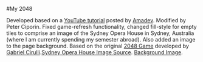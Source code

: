 #My 2048

Developed based on a [YouTube tutorial]( https://www.youtube.com/watch?v=tveTp3w3Wsg) posted by [Amadev](https://github.com/PavlyukVadim).  Modified by Peter Ciporin.  Fixed game-refresh functionality, changed fill-style for empty tiles to comprise an image of the Sydney Opera House in Sydney, Australia (where I am currently spending my semester abroad).  Also added an image to the page background.  Based on the original [2048 Game](https://gabrielecirulli.github.io/2048/) developed by [Gabriel Cirulli](https://gabrielecirulli.com/).[Sydney Opera House Image Source](https://whatson.cityofsydney.nsw.gov.au/events/sydney-opera-house-the-opera).  [Background Image](http://images.all-free-download.com/images/graphiclarge/blue_sky_background_165837.jpg).
